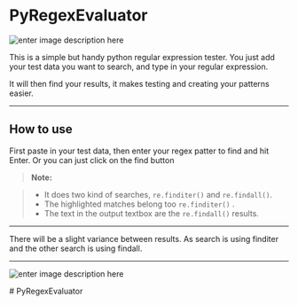 ﻿PyRegexEvaluator
===================
![enter image description here](http://i65.tinypic.com/2mhd4ef.png) 


This is a simple but handy python regular expression tester.
You just add your test data you want to search, and type in your regular expression.

It will then find your results, it makes testing and creating your patterns easier.

----------


How to use			
-------------------		

First paste in your test data, then enter your regex patter to find and hit Enter.
Or you can just click on the find button

> **Note:**

> - It does two kind of searches, `re.finditer()` and `re.findall()`.
> - The highlighted matches belong too `re.finditer()` .
> - The text in the output textbox are the `re.findall()` results.


----------


There will be a slight variance between results. 
As search is using finditer and the other search is using findall.


----------


![enter image description here](http://i64.tinypic.com/14bonee.png)



#   P y R e g e x E v a l u a t o r  
 
